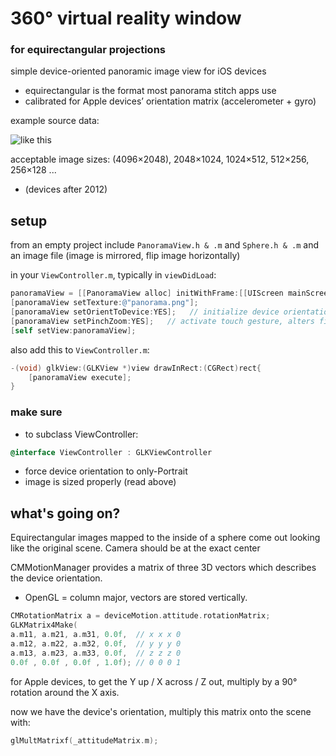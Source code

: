 # 360° virtual reality window
### for equirectangular projections
simple device-oriented panoramic image view for iOS devices

* equirectangular is the format most panorama stitch apps use
* calibrated for Apple devices’ orientation matrix (accelerometer + gyro)

example source data:

![like this](https://raw.github.com/robbykraft/Spherical/master/Spherical/park_small.jpg)

acceptable image sizes: (4096×2048), 2048×1024, 1024×512, 512×256, 256×128 ...

* (devices after 2012)

## setup

from an empty project include `PanoramaView.h & .m` and `Sphere.h & .m` and an image file (image is mirrored, flip image horizontally)

in your `ViewController.m`, typically in `viewDidLoad`:

```objective-c
panoramaView = [[PanoramaView alloc] initWithFrame:[[UIScreen mainScreen] bounds]];
[panoramaView setTexture:@"panorama.png"];
[panoramaView setOrientToDevice:YES];   // initialize device orientation sensors
[panoramaView setPinchZoom:YES];   // activate touch gesture, alters field of view
[self setView:panoramaView];
```

also add this to `ViewController.m`:

```objective-c
-(void) glkView:(GLKView *)view drawInRect:(CGRect)rect{
    [panoramaView execute];
}
```

### make sure
* to subclass ViewController:

```objective-c
@interface ViewController : GLKViewController
```

* force device orientation to only-Portrait
* image is sized properly (read above)

## what's going on?
Equirectangular images mapped to the inside of a sphere come out looking like the original scene. Camera should be at the exact center

CMMotionManager provides a matrix of three 3D vectors which describes the device orientation.
* OpenGL = column major, vectors are stored vertically.

```objective-c
CMRotationMatrix a = deviceMotion.attitude.rotationMatrix;
GLKMatrix4Make(
a.m11, a.m21, a.m31, 0.0f,  // x x x 0
a.m12, a.m22, a.m32, 0.0f,  // y y y 0
a.m13, a.m23, a.m33, 0.0f,  // z z z 0
0.0f , 0.0f , 0.0f , 1.0f); // 0 0 0 1
```

for Apple devices, to get the Y up / X across / Z out, multiply by a 90° rotation around the X axis.

now we have the device's orientation, multiply this matrix onto the scene with:

```c++
glMultMatrixf(_attitudeMatrix.m);
```